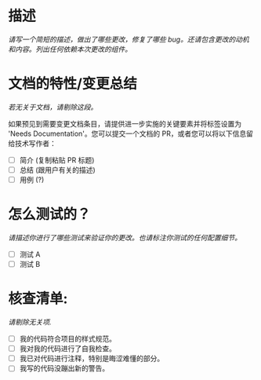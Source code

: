 # 描述

_请写一个简短的描述，做出了哪些更改，修复了哪些 bug。还请包含更改的动机和内容。列出任何依赖本次更改的组件。_

# 文档的特性/变更总结

_若无关于文档，请剔除这段。_

如果预见到需要变更文档条目，请提供进一步实施的关键要素并将标签设置为 'Needs Documentation'。您可以提交一个文档的 PR，或者您可以将以下信息留给技术写作者：

- [ ] 简介 (复制粘贴 PR 标题)
- [ ] 总结 (跟用户有关的描述)
- [ ] 用例 (?)

# 怎么测试的？

_请描述你进行了哪些测试来验证你的更改。也请标注你测试的任何配置细节。_

- [ ] 测试 A
- [ ] 测试 B

# 核查清单:

_请剔除无关项._

- [ ] 我的代码符合项目的样式规范。
- [ ] 我对我的代码进行了自我检查。
- [ ] 我已对代码进行注释，特别是晦涩难懂的部分。
- [ ] 我写的代码没蹦出新的警告。
